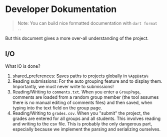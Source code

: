 # Developer Dokumentation

> Note: You can build nice formatted documentation with `dart format .`.

But this document gives a more over-all understanding of the project. 


## I/O

What IO is done?

1. shared_preferences: Saves paths to projects globally in `%AppData%`
2. Reading submissions: For the auto grouping feature and to display them. Importantly, we must never write to submissions!
3. Reading/Writing to `comments.txt`. When you enter a `GroupPage`, comments are loaded from a random group member (the tool assumes there is no manual editing of comments files) and then saved, when typing into the text field on the group page.
4. Reading/Writing to `grades.csv`. When you "submit" the project, the grades are entered for all groups and all students. This involves reading and writing to the csv file. This is probably the only dangerous part, especially because we implement the parsing and serializing ourselves.